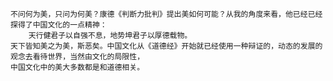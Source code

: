    不问何为美，只问为何美？康德《判断力批判》提出美如何可能？从我的角度来看，他已经已经探得了中国文化的一点精神：
        天行健君子以自强不息，地势坤君子以厚德载物。
    天下皆知美之为美，斯恶矣。中国文化从《道德经》开始就已经使用一种辩证的，动态的发展的观念去看待世界，当然由文化的局限性，
    中国文化中的美大多数都是和道德相关。